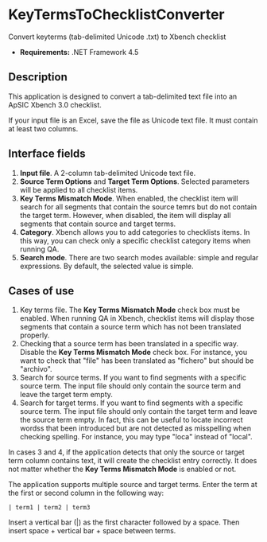 # KeyTermsToChecklistConverter
Convert keyterms (tab-delimited Unicode .txt) to Xbench checklist

* **Requirements:** .NET Framework 4.5

## Description 
This application is designed to convert a tab-delimited text file into an ApSIC Xbench 3.0 checklist.

If your input file is an Excel, save the file as Unicode text file. It must contain at least two columns.

## Interface fields
1. **Input file**. A 2-column tab-delimited Unicode text file. 
2. **Source Term Options** and **Target Term Options**. Selected parameters will be applied to all checklist items.
3. **Key Terms Mismatch Mode**. When enabled, the checklist item will search for all segments that contain the source temrs but do not contain the target term. However, when disabled, the item will display all segments that contain source and target terms.
4. **Category**. Xbench allows you to add categories to checklists items. In this way, you can check only a specific checklist category items when running QA.
5. **Search mode**. There are two search modes available: simple and regular expressions. By default, the selected value is simple.

## Cases of use

1. Key terms file. The **Key Terms Mismatch Mode** check box must be enabled. When running QA in Xbench, checklist items will display those segments that contain a source term which has not been translated properly.
2. Checking that a source term has been translated in a specific way. Disable the **Key Terms Mismatch Mode** check box. For instance, you want to check that "file" has been translated as "fichero" but should be "archivo".
3. Search for source terms. If you want to find segments with a specific source term. The input file should only contain the source term and leave the target term empty.
4. Search for target terms. If you want to find segments with a specific source term. The input file should only contain the target term and leave the source term empty. In fact, this can be useful to locate incorrect wordss that been introduced but are not detected as misspelling when checking spelling. For instance, you may type "loca" instead of "local".

In cases 3 and 4, if the application detects that only the source or target term column contains text, it will create the checklist entry correctly. It does not matter whether the **Key Terms Mismatch Mode** is enabled or not.

The application supports multiple source and target terms. Enter the term at the first or second column in the following way:

```
| term1 | term2 | term3
```
Insert a vertical bar (|) as the first character followed by a space. Then insert space + vertical bar + space between terms.

